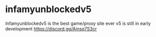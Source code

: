 # infamyunblockedv5
Infamyunblockedv5 is the best game/proxy site ever
v5 is still in early development
https://discord.gg/Ajnsq7S3cr
